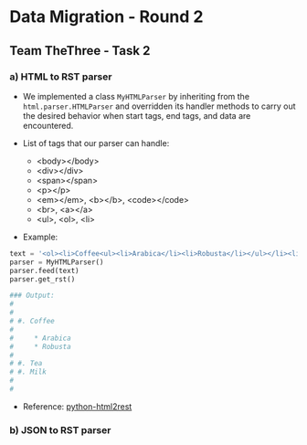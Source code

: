 # Data Migration - Round 2

## Team TheThree - Task 2

### a) HTML to RST parser

- We implemented a class `MyHTMLParser` by inheriting from the `html.parser.HTMLParser` and overridden its handler methods to carry out the desired behavior when start tags, end tags, and data are encountered.

- List of tags that our parser can handle:

  - \<body>\</body>
  - \<div>\</div>
  - \<span>\</span>
  - \<p>\</p>
  - \<em>\</em>, \<b>\</b>, \<code>\</code>
  - \<br>, \<a>\</a>
  - \<ul>, \<ol>, \<li>

- Example:

```python
text = '<ol><li>Coffee<ul><li>Arabica</li><li>Robusta</li></ul></li><li>Tea</li><li>Milk</li></ol>'
parser = MyHTMLParser()
parser.feed(text)
parser.get_rst()

### Output:
#
#
# #. Coffee
#
#     * Arabica
#     * Robusta
#
# #. Tea
# #. Milk
#
#
```

- Reference: [python-html2rest](https://github.com/averagehuman/python-html2rest)

### b) JSON to RST parser
